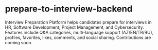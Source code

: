 # prepare-to-interview-backend
Interview Preparation Platform helps candidates prepare for interviews in HR, Software Development, Project Management, and Cybersecurity. Features include Q&amp;A categories, multi-language support (AZ/EN/TR/RU), profiles, favorites, likes, comments, and social sharing. Contributions are coming soon.
